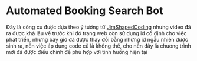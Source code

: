 <h1>Automated Booking Search Bot</h1>
<p>Đây là công cụ được dựa theo ý tưởng từ <a href="https://www.youtube.com/@jimshapedcoding">JimShapedCoding</a> nhưng video đã ra được khá lâu về trước khi đó trang web còn sử dụng id cố định cho việc phát triển, nhưng bây giờ đã được thay đổi bằng những id ngẫu nhiên được sinh ra, nên việc áp dụng code cũ là không thể, cho nên đây là chương trình mới đã được điều chỉnh để phù hợp với tình huống hiện tại</p> 
